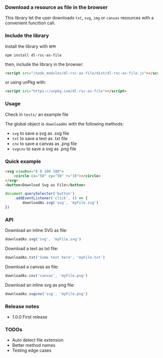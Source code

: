 ### Download a resource as file in the browser

This library let the user downloads `txt`, `svg`, `img` or `canvas` resources with a convenient funcition call.


### Include the library

Install the library with `NPM`

`npm install dl-rsc-as-file`

then, include the library in the browser:

```html
<script src="/node_modules/dl-rsc-as-file/dist/dl-rsc-as-file.js"></script>
```

or using unPkg with:

```html
<script src="https://unpkg.com/dl-rsc-as-file"></script>
```

### Usage

Check in `tests/` an example file

The global object is `downloadAs` with the following methods:
- `svg` to save a svg as .svg file
- `txt` to save a text as .txt file
- `cnv` to save a canvas as .png file
- `svgcnv` to save a svg as .png file


### Quick example

```html
<svg viewBox="0 0 100 100">
    <circle cx="50" cy="50" r="10"></circle>
</svg>
<button>Download Svg as File</button>
```

```js
document.querySelector('button')
    .addEventListener('click', () => {
        downloadAs.svg('svg', 'myFile.svg')
})
```




### API

Download an inline SVG as file:

```js
downloadAs.svg('svg', 'myFile.svg')
```

Download a text as txt file:

```js
downloadAs.txt('Some text here', 'myFile.txt')
```

Download a canvas as file:

```js
downloadAs.cnv('canvas', 'myFile.png')
```

Download an inline svg as png file:

```js
downloadAs.svgcnv('svg', 'myFile.png')
```



### Release notes

- 1.0.0 First release



### TODOs

- Auto detect file extension
- Better method names
- Testing edge cases